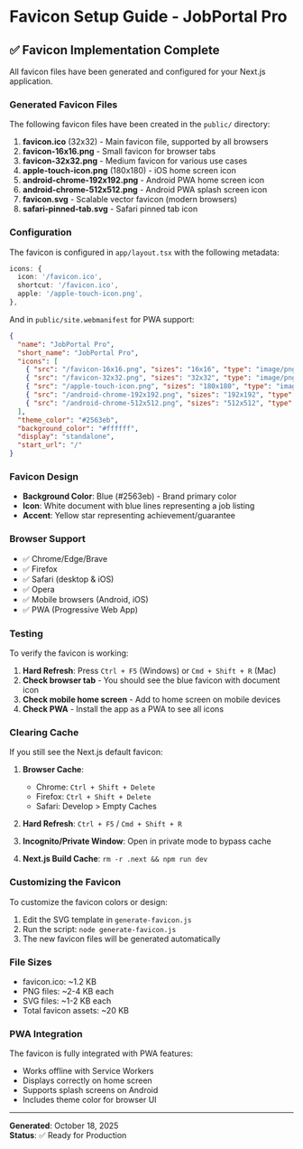 # Favicon Setup Guide - JobPortal Pro

## ✅ Favicon Implementation Complete

All favicon files have been generated and configured for your Next.js application.

### Generated Favicon Files

The following favicon files have been created in the `public/` directory:

1. **favicon.ico** (32x32) - Main favicon file, supported by all browsers
2. **favicon-16x16.png** - Small favicon for browser tabs
3. **favicon-32x32.png** - Medium favicon for various use cases
4. **apple-touch-icon.png** (180x180) - iOS home screen icon
5. **android-chrome-192x192.png** - Android PWA home screen icon
6. **android-chrome-512x512.png** - Android PWA splash screen icon
7. **favicon.svg** - Scalable vector favicon (modern browsers)
8. **safari-pinned-tab.svg** - Safari pinned tab icon

### Configuration

The favicon is configured in `app/layout.tsx` with the following metadata:

```typescript
icons: {
  icon: '/favicon.ico',
  shortcut: '/favicon.ico',
  apple: '/apple-touch-icon.png',
},
```

And in `public/site.webmanifest` for PWA support:

```json
{
  "name": "JobPortal Pro",
  "short_name": "JobPortal Pro",
  "icons": [
    { "src": "/favicon-16x16.png", "sizes": "16x16", "type": "image/png" },
    { "src": "/favicon-32x32.png", "sizes": "32x32", "type": "image/png" },
    { "src": "/apple-touch-icon.png", "sizes": "180x180", "type": "image/png" },
    { "src": "/android-chrome-192x192.png", "sizes": "192x192", "type": "image/png" },
    { "src": "/android-chrome-512x512.png", "sizes": "512x512", "type": "image/png" }
  ],
  "theme_color": "#2563eb",
  "background_color": "#ffffff",
  "display": "standalone",
  "start_url": "/"
}
```

### Favicon Design

- **Background Color**: Blue (#2563eb) - Brand primary color
- **Icon**: White document with blue lines representing a job listing
- **Accent**: Yellow star representing achievement/guarantee

### Browser Support

- ✅ Chrome/Edge/Brave
- ✅ Firefox
- ✅ Safari (desktop & iOS)
- ✅ Opera
- ✅ Mobile browsers (Android, iOS)
- ✅ PWA (Progressive Web App)

### Testing

To verify the favicon is working:

1. **Hard Refresh**: Press `Ctrl + F5` (Windows) or `Cmd + Shift + R` (Mac)
2. **Check browser tab** - You should see the blue favicon with document icon
3. **Check mobile home screen** - Add to home screen on mobile devices
4. **Check PWA** - Install the app as a PWA to see all icons

### Clearing Cache

If you still see the Next.js default favicon:

1. **Browser Cache**: 
   - Chrome: `Ctrl + Shift + Delete`
   - Firefox: `Ctrl + Shift + Delete`
   - Safari: Develop > Empty Caches

2. **Hard Refresh**: `Ctrl + F5` / `Cmd + Shift + R`

3. **Incognito/Private Window**: Open in private mode to bypass cache

4. **Next.js Build Cache**: `rm -r .next && npm run dev`

### Customizing the Favicon

To customize the favicon colors or design:

1. Edit the SVG template in `generate-favicon.js`
2. Run the script: `node generate-favicon.js`
3. The new favicon files will be generated automatically

### File Sizes

- favicon.ico: ~1.2 KB
- PNG files: ~2-4 KB each
- SVG files: ~1-2 KB each
- Total favicon assets: ~20 KB

### PWA Integration

The favicon is fully integrated with PWA features:

- Works offline with Service Workers
- Displays correctly on home screen
- Supports splash screens on Android
- Includes theme color for browser UI

---

**Generated**: October 18, 2025  
**Status**: ✅ Ready for Production
